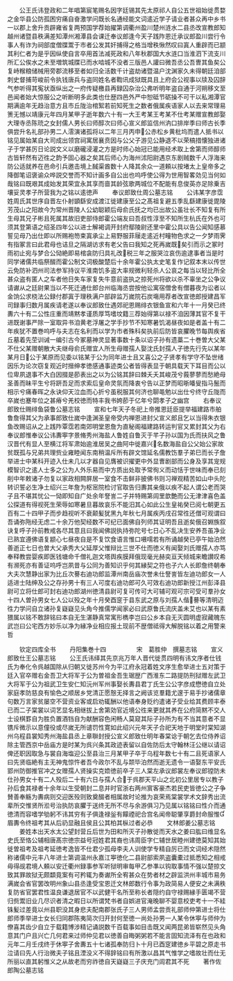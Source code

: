 <!-- { "loadSidebar": true } -->
　　公王氏讳登政和二年唱第宸笔赐名因字廷锡其先太原祁人自公五世祖始徙贯婺之金华县公防孤困穷痛自奋激学问既长名通经能文词逺近学子请业者甚众再中乡书一以郡上舍升贡辟雍省复两预国学荐始擢第调衢州盈川楚州涟水二县丞改宣教郎知越州诸暨县秩满差知潭州湘潭县会课迁奉议郎逢今天子践阼恩迁承议郎盈川尝行令事人有诈为祠部度僧牒鬻于市者公发其奸捕得之格当增秩愀然叹曰寘人重辟而已颛其利仁者为是乎因纵使自言卒用首法减死政和八年秋郡国大水涟口当淮泗下流支川所汇公俟水之未至増筑城牒已而水啮城不没者三版邑人讙曰微吾丞公吾曺其鱼矣公复峙糇粮储械用旁郡流移至者如归全活数千计盗劫诸暨温户沈渊家久未得朝廷洎部刺史督捕苛峻前令执钱唐兵与盗同姓名者鞫讯成狱既具且上府会公视事以牍及囚辞气参听得其寃状亟纵出之一府传疑檄县再録囚杂治公弗听明年盗自通于河朔移文至邑闻者始大惊服公之听断明多此类也仕歴四邑外严中恕砥节砺操不可干以私湘潭官期满逾年无趋治意方且市丘陇治棺絮若前知死生之数者俄属疾语家人以去来常理易箦无憾以靖康元年四月某甲子逝年数六十有一大王考某王考某不仕考某赠宣教郎娶大理寺丞陈珫之女封儒人男长曰师醇次曰师心宣义郎监信州汭口排岸季曰师古长季俱尝升名礼部孙男二人澐演诸孤将以二年三月丙申公赤松乡黄枇坞而遣人抵书以铭见属始某自大司成出领宫祠寓居襄贲因与公父子游见公静退不以荣槁措懐独进诸子于学甚厉日论説文义以磨礲浸灌之方是时师心始冠已能用经术取上舍第而师醇师古皆轩然有迈徃之韵予固心器之矣其后师心为海州沭阳尉遇京东剧贼数千人浮海来防公适就养在邑命引兵邀击境上馘渠酋数十人降其余众一道頼以按堵太上皇帝多之降御笔诏褒谕众哗説交誉而不知计画多自公出也呜呼使公得为世用智畧効见当何如哉铭曰既艰其成始发其荣宜永其享而啬其龄弦歌两城位不配能有息俊英亦足除乗吉壤妥灵孝子所营我为之铭以逺徳声
　　奉议郎致仕周公墓志铭
　　公讳某字彦霑姓周氏其世序自晋左仆射顗繇安成渡江徙建康至公之髙祖复避五季乱繇建康徙毘陵芳茂山之阳故今为常州晋陵人公幼聪颖后母俞氏抚之均已出故公虽壮长不知复有所生母其兄子彬且死属其故旧吏部侍郎霍公端友曰吾叔性淳至不知所生杭氏在外也可须其登第语之绍圣四年公以进士解褐调开封府鄢陵尉还里中霍公具以告公闻知感慕誓见母乃出仕即以所赐袍笏束寘承尘上易野服菲屦走逺近村疃物色求之一夕梦雨霁有指冢言曰此君母也诘旦之隔湖访求有老父告曰我知之死再嵗既矣引而示之冢时雨初止宛与梦合公恸絶即易棺衾防归具礼改税三年之服哭泣哀伤逾逮事者当是时同学诸儒共临祭醊而霍公制文词极酸楚后十余年霍公执太史笔复作记叙本末以传世云免防补泗州司法参军持议平淮南饥多盗大率规微利轻杀人公哀之每当以轻比所全甚众盗有匿人之车者他日失车家复失牛意前盗执之掠死州将欲以杀不辜坐之公争议请谳从之廷尉果当以不死迁通仕郎台州临海丞尝按他讼寓宿僧舍有僧暮夜为讼者以金饷公求桡法公録付郡寘于理秩满户部辟监万嵗院石炭塲用荐者改宣徳郎授建昌军司録事归数月属疾请老遂以奉议郎致仕遇郊祀恩赐绯衣银鱼宣和六年十一月癸已终夀六十有二公性庄重而靖黙孝谨质厚笃嗜坟籍三荐始得第以禄不洎因薄其官不复干进既谢事严除一室取异书洎黄老浮屠之学手抄节不知寒暑饥渴昼夜如是者盖十有二年疾犹不置巻呜呼与夫志在名利而以学为市者殊科矣执前后防皆哀臞晚节每舆疾省丘墓着先茔训诫一编引古今冢墓神灵显著事数十条以诏子孙有遗藁二十巻曽大父某不仕父某赠朝散大夫继母俞氏赠宜人所生母赠孺人娶沈氏封孺人子徳先行先以某年某月日公于某原而见委以铭某于公为同年进士且又喜公之子贤孝有学守不坠世绪因乐为论次窃复观近时搢绅孝徳感通事迹类公者皆得表显于朝具载天下耳目而公以位卑夙退事不大白因掇是莭表出之以为公铭其辞曰棘夭夭其峻茂兮莪蓼蓼而愁絶母圣善而昧平生兮将趼吾足而求索后皇命灵氛而降衷兮告以正梦而昭晣皤叟指马鬛而相示兮痛春晖之永诀仰天泣血而心折兮虽税服其何济也聊黾勉以出仕兮终守丘陇而卒嵗也蹇年位之甚瘠兮羌校徳而特丰我书姱莭于亿年兮閟孝子之幽宫
　　右奉议郎致仕赐绯鱼袋鲁公墓志铭
　　宣和七年天子冬祀上帝推恩廷臣提举福建路市舶鲁詹得其父为承事郎致仕嵗中逢渊圣皇帝受内禅恩进封父宣义郎且乞以当得朱衣银鱼改赐诏从之上践阼覃霑若南郊明堂恩詹为直秘阁福建路转运判官又累封其父为右奉议郎惟奉议公讳夀寕字景脩秀州海盐人鲁姓自鲁灭于芊子孙以国为氏而扶风之鲁汉晋代有显人至横江将军肃始逾淮居吴之曲阿中徙嘉兴名数海盐自公父始公家故贫既孤与兄弟共理赀业雍睦闻东南稍温斥所有辟文馆延名儒教饬羣子弟巳而长子詹举进士中某科开迹入仕未几以才器自见膺被识擢更中外显曺剧部而公身及享其宠规模智识之逺人士多之公为人外乐易而中方质出处取予常徇义而动恬于世味而奉已刻削中年敕诸子勿复以家政相闗屏居一室食不击鲜非披佛书则习禅观精苦如山中头陀转识誓必生净土绍兴三年詹为枢宻院检讨官取告归夀其亲俄以疾不起人谓公老而哭子且不堪其忧公一恸即知自广处余年詧訔二子并特赐第闾里歆艶而公无津津喜色盖公探道有得视死生荣辱如寒暑旦暮故哀乐不能汨其心如此公生皇祐癸已阅七朝更五百有二十四甲子而步趋视听不衰颠髪犹黑九年秋七月属疾丙戌召常徃还僧可观谓曰吾诵弥陁经无虑二十余万他契经数不可纪已面佛自列师其证明吾且逝矣俄召婣族叙诀复呼子孙前教戒各尽其意且曰我闻佛説执持弥陀号七日心不乱决生安养吾虽净业已熟宜遵佛语复颛心七昼夜自是不复饮食语言惟口嗫嚅若有所诵越癸已亭午始泊然善逝正七日也曽大父承秀大父延厚父惟辩比三世不仕而徳义有闻娶刘氏赠孺人亦笃奉释教尝婴疾即医钱塘命千僧礼迦文塔舆疾膜拜俄现毫光赫奕亘天倾城来瞻讃叹希有濒死亦有善证呜呼岂夙昔与公同为善知识乎何其縁契之符也子六人长即詹终朝奉大夫次慧静出家为比丘次謩右迪功郎监潭州南岳庙次誉未仕詧訔皆左迪功郎女一人适进士陆绅及公之存孙男十有三人可度右迪功郎可久可效右迪功郎新授江州彭泽县尉可立将仕郎可封右迪功郎湖州徳清县尉可复可传可大可辅可观可宗可受可羣孙女十四人曽孙男女七人公以殁之年十月癸酉窆于县东武之原与刘孺人偕謩等清明迈徃力学问自立诸孙复嶷嶷见头角今推儒学闻家必曰武原鲁氏流庆盖未艾也以某有素猥属以铭不敢辞铭曰本自无生湛静真常寓形檇李岂曰公乡本自无灭圆明虚寂藏魄东武岂曰公宅西方妙乐以净为縁净业相应报土现前不歴僧祗得大解脱铭以着之用警来哲












　　钦定四库全书
　　丹阳集巻十四　　　　　宋　葛胜仲　撰墓志铭
　　宣义郎致仕王公墓志铭
　　公王氏讳绎其先京兆万年人晋代徙贯四明有讳文序者仕钱氏为奉化令呉越国除从归朝又徙苏州今为平江府永冠着姓文序生愈举进士五对策于廷入官卒赠右金吾卫大将军于公为曽祖金吾生琚歴广西淮东二路提防刑狱赠左武卫大将军于公为祖武卫生安仁知沅州军州事娶长夀县君丁氏生公公字彦成懋徳自立处家庭孝防慈良有愉色之顺居乡党清正愿慤无择言之阙该览羣籍尤邃于易手抄诸儒章句数万言家贫屡空不营资业客或启劝辄酬以他语奉身贬约遣诸子受业给其费顾丰泰已而二子棠裳以词艺显名相继拔上舍第効官近境公徃来更就其养在公府简黙不交人士设棋罫自为胜负置酒铛自为献酬容色闲畅人莫窥其际子孙所为有不当其意者不显镌斥微示以意僮役或尽嵗无所谴罚性寛如此绍兴元年天子合祀天地于明堂时棠知湖州乌程县裳知秀州海盐县丞上章聨封授公宣义郎致仕明年春棠谂于朝乞去位侍养诏除主管西京中岳庙方是时某为呉兴条其政迹表留以自佐防后太守翰林汪公继以请诏俾还职因取急与裳自海塩迎公至县治三月某甲子卒于乌程年数七十有二且死语家人曰先贤临絶有主无神鬼惊忤者吾今政尔不乱与颒毕泊然而逝无遗令一语娶东平安氏郢州防御推官冲之女赠孺人贤操实克嫓徳前卒子三人棠左承议郎裳左奉议郎镗防未仕孙男女十有二人殁后二十有六日与孺人合于呉郡天平山之北初公里居专以教子孙后食其禄者十余年以生受朝封二息并时官浙右两州賔客豪杰若民吏皆徳公之子争賛善奉觞为夀病则交迎医殁则致奠醊者相属故时论推为哀荣焉棠裳学术文辞秀出流辈所交惟贤所涖号治执防哀臞于送终无所不尽与余游俱习乃见属以铭铭曰性介而通徳清而容嗜学劬躬不讳其穷有子俱逢禄釡有饛禋祀合宫名闻帝聪肇享爵封命服惟眉夀令终祖考其从后礽显融且侯且公其柏其枞过者必恭
　　文林郎姜公墓志铭
　　姜姓本出天水太公望封营丘后世为田和所灭子孙散徙而天水之姜曰肱曰维显名史氏至恪公辅相唐髙宗徳宗益号冠姓君其裔也讳周臣字仁辅世居睦州建徳莫知其始徙曽祖考及祖考延徳考逸皆不仕君少孤母李夫人训使学专精自厉已而文词经术隠然称诸儒中元丰八年进士第调温州永嘉江寕徳化二县尉部索夙盗囊橐过抵悉知之相戒毋得觇君境人頼以安迁衢州録事参军听狱明审每甲乙参凖以钩取事情不强以楚掠文致其罪故狱无颇纇竟案有可矜辄为奏谳所全宥甚众在势者材之辟监洪州丰城市易务满嵗会省官罢改明州象山县丞逢受宝恩迁文林郎数行令事为政简易人便安之未满秩复防省官罢君性温良谦退居官不以武健干名所至称长者隠约自守禄赐縁手匮竭不营归赀鬻旧业几尽识者清之暇日以所谓梵书者自娯进官淹晚聊不婴意校吏考十一不絓铢髪过差竟以州县职没其身悲夫配南郡张氏子三人男师孟尝贡礼部师仲第进士将仕郎师季举进士女长归同郡陈夷简次归开封何至徳一尚处孙男一人某令休寕与师仲为僚喜其齿少自立于载籍博涉精记诵説数千百载事如目击既又闻两昆弟皆崭然见头角意其门户且兴亡几何君来过师仲见君以徳善自晦粥粥若不能言固知流泽有在也政和元年二月壬戌终于休寕子舍夀五十七诸孤奉防归卜十月已酉窆建徳乡平碧之原走书泣请曰先人行治微夫子铭且湮没义不得辞铭曰有所激以昌其气惟学之嗜故壮而仕无所丽以直其躬惟义之从故老而穷祚徳自天嶷嶷三子庆充门闾君其不死
　　著作佐郎陶公墓志铭
